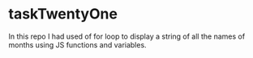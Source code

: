 # taskTwentyOne
In this repo I had used of for loop to display a string of all the names of months  using JS functions and variables.
